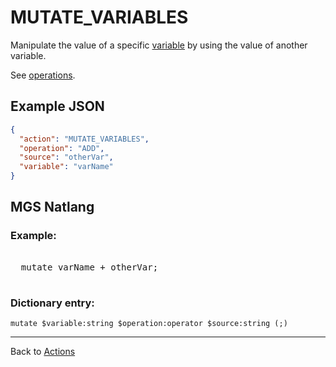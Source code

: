 # MUTATE_VARIABLES

Manipulate the value of a specific [variable](scripts/integer_variables) by using the value of another variable.

See [operations](structure/operations).

## Example JSON

```json
{
  "action": "MUTATE_VARIABLES",
  "operation": "ADD",
  "source": "otherVar",
  "variable": "varName"
}
```

## MGS Natlang

### Example:

<pre class="HyperMD-codeblock mgs">

  <span class="verb">mutate</span> <span class="string">varName</span> <span class="operator">+</span> <span class="string">otherVar</span><span class="terminator">;</span>

</pre>

### Dictionary entry:

```
mutate $variable:string $operation:operator $source:string (;)
```

---

Back to [Actions](actions)
